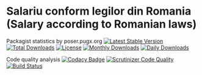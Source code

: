 Salariu conform legilor din Romania (Salary according to Romanian laws)
=======

Packagist statistics by poser.pugx.org
[![Latest Stable Version](https://poser.pugx.org/danielgp/salariu/v/stable)](https://packagist.org/packages/danielgp/salariu)
[![Total Downloads](https://poser.pugx.org/danielgp/salariu/downloads)](https://packagist.org/packages/danielgp/salariu)
[![License](https://poser.pugx.org/danielgp/salariu/license)](https://packagist.org/packages/danielgp/salariu)
[![Monthly Downloads](https://poser.pugx.org/danielgp/salariu/d/monthly)](https://packagist.org/packages/danielgp/salariu)
[![Daily Downloads](https://poser.pugx.org/danielgp/salariu/d/daily)](https://packagist.org/packages/danielgp/salariu)

Code quality analysis
[![Codacy Badge](https://api.codacy.com/project/badge/grade/64699aced39e448fb0203f0a64059aee)](https://www.codacy.com/app/danielpopiniuc/salariu)
[![Scrutinizer Code Quality](https://scrutinizer-ci.com/g/danielgp/salariu/badges/quality-score.png?b=master)](https://scrutinizer-ci.com/g/danielgp/salariu/?branch=master)
[![Build Status](https://scrutinizer-ci.com/g/danielgp/salariu/badges/build.png?b=master)](https://scrutinizer-ci.com/g/danielgp/salariu/build-status/master)

